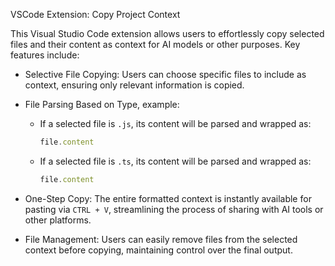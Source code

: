 VSCode Extension: Copy Project Context

This Visual Studio Code extension allows users to effortlessly copy selected files and their content as context for AI models or other purposes. Key features include:

- Selective File Copying: Users can choose specific files to include as context, ensuring only relevant information is copied.
  
- File Parsing Based on Type, example: 
  - If a selected file is `.js`, its content will be parsed and wrapped as:  
    ```javascript
    file.content
    ```
  - If a selected file is `.ts`, its content will be parsed and wrapped as:  
    ```typescript
    file.content
    ```

- One-Step Copy: The entire formatted context is instantly available for pasting via `CTRL + V`, streamlining the process of sharing with AI tools or other platforms.

- File Management: Users can easily remove files from the selected context before copying, maintaining control over the final output.

